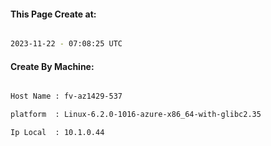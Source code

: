 
   
#### This Page Create at:

```bash

2023-11-22 - 07:08:25 UTC

```

#### Create By Machine:

```bash

Host Name : fv-az1429-537

platform  : Linux-6.2.0-1016-azure-x86_64-with-glibc2.35

Ip Local  : 10.1.0.44

```

